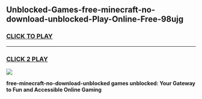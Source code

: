 
## Unblocked-Games-free-minecraft-no-download-unblocked-Play-Online-Free-98ujg
<h3>
<a href="https://premium76.site?title=free-minecraft-no-download-unblocked&ref=26A">CLICK TO PLAY</a></h3>
<hr>

<h3>
<a href="https://premium76.site?title=free-minecraft-no-download-unblocked&ref=26A">CLICK 2 PLAY</a>
  
</h3>

<a href="https://premium76.site?title=free-minecraft-no-download-unblocked&ref=26A"><img src="https://clearcache.store/games.png"></a>


**free-minecraft-no-download-unblocked games unblocked: Your Gateway to Fun and Accessible Online Gaming**
